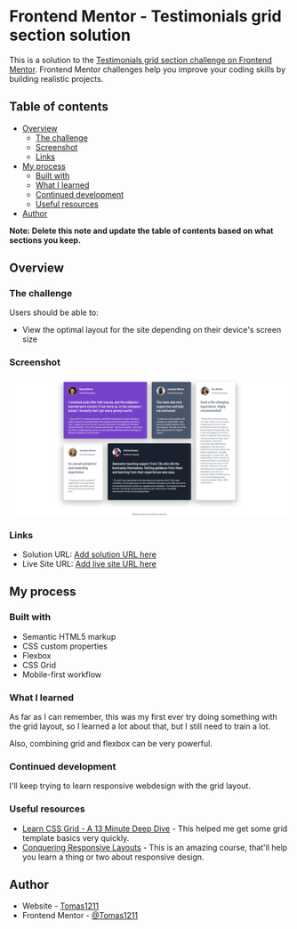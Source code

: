 # Frontend Mentor - Testimonials grid section solution

This is a solution to the [Testimonials grid section challenge on Frontend Mentor](https://www.frontendmentor.io/challenges/testimonials-grid-section-Nnw6J7Un7). Frontend Mentor challenges help you improve your coding skills by building realistic projects. 

## Table of contents

- [Overview](#overview)
  - [The challenge](#the-challenge)
  - [Screenshot](#screenshot)
  - [Links](#links)
- [My process](#my-process)
  - [Built with](#built-with)
  - [What I learned](#what-i-learned)
  - [Continued development](#continued-development)
  - [Useful resources](#useful-resources)
- [Author](#author)

**Note: Delete this note and update the table of contents based on what sections you keep.**

## Overview

### The challenge

Users should be able to:

- View the optimal layout for the site depending on their device's screen size

### Screenshot

![](./Testimonials%20grid%20section-screenshot.png)


### Links

- Solution URL: [Add solution URL here](https://github.com/Tomas1211/Testimonials-grid-section)
- Live Site URL: [Add live site URL here](https://tomas1211.github.io/Testimonials-grid-section/)

## My process

### Built with

- Semantic HTML5 markup
- CSS custom properties
- Flexbox
- CSS Grid
- Mobile-first workflow


### What I learned

As far as I can remember, this was my first ever try doing something with the grid layout, so I learned a lot about that, but I still need to train a lot.

Also, combining grid and flexbox can be very powerful.


### Continued development

I'll keep trying to learn responsive webdesign with the grid layout.


### Useful resources

- [Learn CSS Grid - A 13 Minute Deep Dive](https://www.youtube.com/watch?v=EiNiSFIPIQE&t=24s) - This helped me get some grid template basics very quickly.
- [Conquering Responsive Layouts](https://courses.kevinpowell.co/view/courses/conquering-responsive-layouts) - This is an amazing course, that'll help you learn a thing or two about responsive design.


## Author

- Website - [Tomas1211](https://tomas1211.github.io/Testimonials-grid-section/)
- Frontend Mentor - [@Tomas1211](https://www.frontendmentor.io/profile/Tomas1211)

